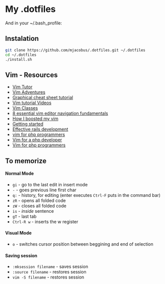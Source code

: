 # My .dotfiles

And in your ~/.bash_profile:

Instalation
-------------

```bash
git clone https://github.com/mjacobus/.dotfiles.git ~/.dotfiles
cd ~/.dotfiles
./install.sh
```

Vim - Resources
-----------------
- [Vim Tutor](http://www.openvim.com/tutorial.html)
- [Vim Adventures](http://vim-adventures.com/)
- [Graphical cheat sheet tutorial](http://www.viemu.com/a_vi_vim_graphical_cheat_sheet_tutorial.html)
- [Vim tutorial Videos](http://www.derekwyatt.org/vim/vim-tutorial-videos)
- [Vim Classes](https://github.com/shawncplus/vim-classes)
- [8 essential vim editor navigation fundamentals](http://www.thegeekstuff.com/2009/03/8-essential-vim-editor-navigation-fundamentals/)
- [How I boosted my vim](http://nvie.com/posts/how-i-boosted-my-vim/)
- [Getting started](http://www.sitepoint.com/getting-started-vim/)
- [Effective rails development](http://www.sitepoint.com/effective-rails-development-vim/)
- [vim for php programmers](http://www.slideshare.net/ZendCon/vim-for-php-programmers-presentation)
- [Vim for a php developer](http://blog.lenss.nl/2011/04/vim-for-a-php-developer/)
- [Vim for php programmers](http://www.slideshare.net/andreizm/vim-for-php-programmers-pdf)

To memorize
--------------


#### Normal Mode

- ```gi``` - go to the last edit in insert mode
- ```-``` - goes previous line first char
- ```q:``` - history, for editing (enter executes ```Ctrl-F``` puts in the command bar)
- ```zR``` - opens all folded code
- ```zW``` - closes all folded code
- ```is``` - _inside_ sentence
- ```gT``` - last tab
- ```Ctrl-R w``` - inserts the w register

#### Visual Mode

- ```o``` - switches cursor position between beggining and end of selection


#### Saving session
- ```:mksession filename``` - saves session
- ```:source filename``` - restores session
- ```vim -S filename``` - restores session
